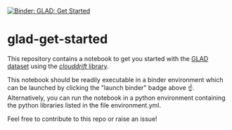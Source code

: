 [![Binder: GLAD: Get Started](https://mybinder.org/badge_logo.svg)](https://mybinder.org/v2/gh/Cloud-Drift/glad-get-started/HEAD)
# glad-get-started
This repository contains a notebook to get you started with the [GLAD dataset](https://data.griidc.org/data/R1.x134.073:0004) using the [*clouddrift* library](https://clouddrift.org/).


This notebook should be readily executable in a binder environment which can be launched by clicking the "launch binder" badge above ☝️. Alternatively, you can run the notebook in a python environment containing the python libraries listed in the file environment.yml.

Feel free to contribute to this repo or raise an issue!
